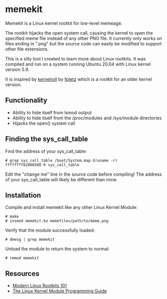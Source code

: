 # memekit

Memekit is a Linux kernel rootkit for low-level memeage.

The rootkit hijacks the open system call, causing the kernel to open the specified
meme file instead of any other PNG file. It currently only works on files ending in ".png" but
the source code can easily be modified to support other file extensions.

This is a silly tool I created to learn more about Linux rootkits. It was compiled and run on a
system running Ubuntu 20.04 with Linux kernel version 5.9. 


It is inspired by
[kernelroll](https://github.com/fpletz/kernelroll) by [fpletz](https://github.com/fpletz) which is a
rootkit for an older kernel version.

## Functionality

- Ability to hide itself from lsmod output
- Ability to hide itself from the /proc/modules and /sys/module directories
- Hijacks the open() system call

## Finding the sys_call_table

Find the address of your sys_call_table:

```
# grep sys_call_table /boot/System.map-$(uname -r)
ffffffff82000300 R sys_call_table
```

Edit the "change me" line in the source code before compiling! The address of your sys_call_table will likely be different than mine.

## Installation

Compile and install memekit like any other Linux Kernel Module:

```
# make
# insmod memekit.ko memefile=/path/to/meme.png
```

Verify that the module successfully loaded:

```
# dmesg | grep memekit
```

Unload the module to return the system to normal:

```
# rmmod memekit
```

## Resources

- [Modern Linux Rootkits 101](http://turbochaos.blogspot.com/2013/09/linux-rootkits-101-1-of-3.html)
- [The Linux Kernel Module Programming Guide](https://tldp.org/LDP/lkmpg/2.6/html/index.html)
